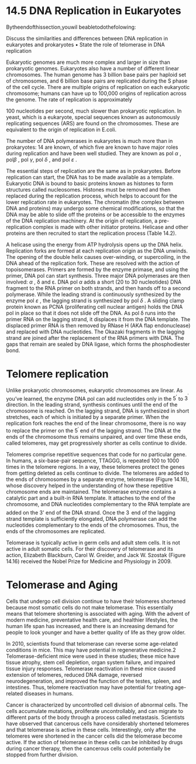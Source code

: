 # 14.5 DNA Replication in Eukaryotes

Bytheendofthissection,youwil beabletodothefolowing:

Discuss the similarities and differences between DNA replication in eukaryotes and prokaryotes • State the role of telomerase in DNA replication

Eukaryotic genomes are much more complex and larger in size than prokaryotic genomes. Eukaryotes also have a number of different linear chromosomes. The human genome has 3 billion base pairs per haploid set of chromosomes, and 6 billion base pairs are replicated during the S phase of the cell cycle. There are multiple origins of replication on each eukaryotic chromosome; humans can have up to 100,000 origins of replication across the genome. The rate of replication is approximately

100 nucleotides per second, much slower than prokaryotic replication. In yeast, which is a eukaryote, special sequences known as autonomously replicating sequences (ARS) are found on the chromosomes. These are equivalent to the origin of replication in E.coli.

The number of DNA polymerases in eukaryotes is much more than in prokaryotes: 14 are known, of which five are known to have major roles during replication and have been well studied. They are known as pol $\alpha$ , $\mathsf { p o l } \beta$ , pol $\gamma ,$ pol $\delta$ , and pol $\varepsilon$ .

The essential steps of replication are the same as in prokaryotes. Before replication can start, the DNA has to be made available as a template. Eukaryotic DNA is bound to basic proteins known as histones to form structures called nucleosomes. Histones must be removed and then replaced during the replication process, which helps to account for the lower replication rate in eukaryotes. The chromatin (the complex between DNA and proteins) may undergo some chemical modifications, so that the DNA may be able to slide off the proteins or be accessible to the enzymes of the DNA replication machinery. At the origin of replication, a pre-replication complex is made with other initiator proteins. Helicase and other proteins are then recruited to start the replication process (Table 14.2).

A helicase using the energy from ATP hydrolysis opens up the DNA helix. Replication forks are formed at each replication origin as the DNA unwinds. The opening of the double helix causes over-winding, or supercoiling, in the DNA ahead of the replication fork. These are resolved with the action of topoisomerases. Primers are formed by the enzyme primase, and using the primer, DNA pol can start synthesis. Three major DNA polymerases are then involved: $\alpha$ , δ and ε. DNA pol $\alpha$ adds a short (20 to 30 nucleotides) DNA fragment to the RNA primer on both strands, and then hands off to a second polymerase. While the leading strand is continuously synthesized by the enzyme pol $\varepsilon$ , the lagging strand is synthesized by pol $\delta$ . A sliding clamp protein known as PCNA (proliferating cell nuclear antigen) holds the DNA pol in place so that it does not slide off the DNA. As pol δ runs into the primer RNA on the lagging strand, it displaces it from the DNA template. The displaced primer RNA is then removed by RNase H (AKA flap endonuclease) and replaced with DNA nucleotides. The Okazaki fragments in the lagging strand are joined after the replacement of the RNA primers with DNA. The gaps that remain are sealed by DNA ligase, which forms the phosphodiester bond.

# Telomere replication

Unlike prokaryotic chromosomes, eukaryotic chromosomes are linear. As you’ve learned, the enzyme DNA pol can add nucleotides only in the $5 ^ { \prime }$ to $3 ^ { ^ { \prime } }$ direction. In the leading strand, synthesis continues until the end of the chromosome is reached. On the lagging strand, DNA is synthesized in short stretches, each of which is initiated by a separate primer. When the replication fork reaches the end of the linear chromosome, there is no way to replace the primer on the $5 ^ { \prime }$ end of the lagging strand. The DNA at the ends of the chromosome thus remains unpaired, and over time these ends, called telomeres, may get progressively shorter as cells continue to divide.

Telomeres comprise repetitive sequences that code for no particular gene. In humans, a six-base-pair sequence, TTAGGG, is repeated 100 to 1000 times in the telomere regions. In a way, these telomeres protect the genes from getting deleted as cells continue to divide. The telomeres are added to the ends of chromosomes by a separate enzyme, telomerase (Figure 14.16), whose discovery helped in the understanding of how these repetitive chromosome ends are maintained. The telomerase enzyme contains a catalytic part and a built-in RNA template. It attaches to the end of the chromosome, and DNA nucleotides complementary to the RNA template are added on the 3' end of the DNA strand. Once the $3 ^ { ^ { \prime } }$ end of the lagging strand template is sufficiently elongated, DNA polymerase can add the nucleotides complementary to the ends of the chromosomes. Thus, the ends of the chromosomes are replicated.

Telomerase is typically active in germ cells and adult stem cells. It is not active in adult somatic cells. For their discovery of telomerase and its action, Elizabeth Blackburn, Carol W. Greider, and Jack W. Szostak (Figure 14.16) received the Nobel Prize for Medicine and Physiology in 2009.

# Telomerase and Aging

Cells that undergo cell division continue to have their telomeres shortened because most somatic cells do not make telomerase. This essentially means that telomere shortening is associated with aging. With the advent of modern medicine, preventative health care, and healthier lifestyles, the human life span has increased, and there is an increasing demand for people to look younger and have a better quality of life as they grow older.

In 2010, scientists found that telomerase can reverse some age-related conditions in mice. This may have potential in regenerative medicine.2 Telomerase-deficient mice were used in these studies; these mice have tissue atrophy, stem cell depletion, organ system failure, and impaired tissue injury responses. Telomerase reactivation in these mice caused extension of telomeres, reduced DNA damage, reversed neurodegeneration, and improved the function of the testes, spleen, and intestines. Thus, telomere reactivation may have potential for treating age-related diseases in humans.

Cancer is characterized by uncontrolled cell division of abnormal cells. The cells accumulate mutations, proliferate uncontrollably, and can migrate to different parts of the body through a process called metastasis. Scientists have observed that cancerous cells have considerably shortened telomeres and that telomerase is active in these cells. Interestingly, only after the telomeres were shortened in the cancer cells did the telomerase become active. If the action of telomerase in these cells can be inhibited by drugs during cancer therapy, then the cancerous cells could potentially be stopped from further division.